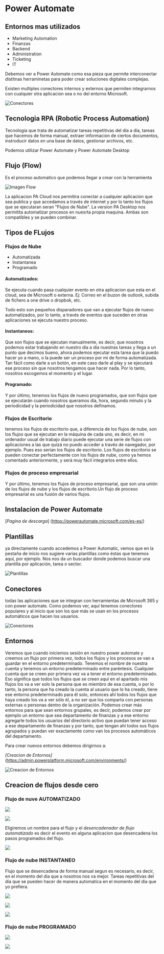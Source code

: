 # Power Automate

## Entornos mas utilizados

- Marketing Automation
- Finanzas
- Backend
- Administration 
- Ticketing
- IT

Debemos ver a Power Automate como esa pieza que permite interconectar distitnas herraminetas para poder crear soluciones digitales complejas.

Existen multiples conectores internos y externos que permiten integrarnos con cualquier otra aplicacion sea o no del entorno Microsoft.

![Conectores](../PowerAutomate/Imagenes/Conectores.jpg)

## Tecnologia RPA (Robotic Process Automation)

Tecnologia que trata de automatizar tareas repetitivas del día a día, tareas que hacemos de forma manual, extraer informacion de ciertos documentos, instroducir datos en una base de datos, gestionar archivos, etc.

Podemos utilizar Power Automate y Power Automate Desktop

## Flujo (Flow)

Es el proceso automatico que podemos llegar a crear con la herramienta

![Imagen Flow](../PowerAutomate/Imagenes/Flow%201.jpg)

La aplicacion PA Cloud nos permitira conectar a cualquier aplicacion que sea publica y que accedamos a través de internet y por lo tanto los flujos que se ejecutaran seran "Flujos de Nube".
La version PA Desktop nos permitita automatizar procesos en nuesrta propia maquina. 
Ambas son compatibles y se pueden combinar.

## Tipos de FLujos

### Flujos de Nube

- Automatizada
- Instantanea
- Programado

#### Automatizados:

Se ejecuta cuando pasa cualquier evento en otra aplicacion que esta en el cloud, sea de Microsoft o externa.
Ej: Correo en el buzon de outlook, subida de fichero a one drive o dropbok, etc.

Todo esto son pequeños disparadores que van a ejecutar flujos de nuevo automatizados, por lo tanto,
a través de eventos que suceden en otras aplicaciones se ejecuta nuestro proceso.

#### Instantaneos:

Que son flujos que se ejecutan manualmente, es decir, que nosotros podemos estar trabajando en nuestro
día a día nuestras tareas y llega a un punto que decimos bueno, ahora podemos ejecutar esta tarea que
la puedo hacer yo a mano, o la puede ser un proceso por mí de forma automatizada.
Tan fácil como darle a un botón, en este caso darle al play y se ejecutará ese proceso sin que nosotros
tengamos que hacer nada.
Por lo tanto, nosotros escogemos el momento y el lugar.

#### Programado:

Y por último, tenemos los flujos de nuevo programados, que son flujos que se ejecutarán cuando nosotros
queramos día, hora, segundo minuto y la periodicidad y la periodicidad que nosotros definamos.


### Flujos de Escritorio

tenemos los flujos de escritorio que, a diferencia de los flujos de nube, son los flujos que se ejecutan en la máquina de cada uno, es decir, en mi ordenador usual de trabajo diario puede ejecutar una serie de flujos con aplicaciones a las que quizá no puedo acceder a través de navegador, por ejemplo. Pues eso serían los flujos de escritorio.
Los flujos de escritorio se pueden conectar perfectamente con los flujos de nube, como ya hemos comentado
anteriormente, y será muy fácil integrarlos entre ellos.

### Flujos de proceso empresarial

Y por último, tenemos los flujos de proceso empresarial, que son una unión de los flujos de nube y los flujos de escritorio.Un flujo de proceso empresarial es una fusión de varios flujos.

## Instalacion de Power Automate

[*Pagina de descarga*] (https://powerautomate.microsoft.com/es-es/)

## Plantillas

ya directamente cuando accedemos a Power Automatic, vemos que en la pestaña de inicio nos sugiere varias plantillas como éstas que tenemos aquí, por ejemplo.
Nos nos da un buscador donde podemos buscar una plantilla por aplicación, tarea o sector.

![Plantillas](../PowerAutomate/Imagenes/Plantillas.png)

## Conectores

todas las aplicaciones que se integran con herramientas de Microsoft 365 y con power automate.
Como podemos ver, aquí tenemos conectores populares y al inicio que son los que más se usan en los
procesos automáticos que hacen los usuarios.

![Conectores](../PowerAutomate/Imagenes/Conectores1.png)


## Entornos
Veremos que cuando iniciemos sesión en nuestro power automate y creemos un flujo por primera vez, todos los flujos y los procesos se van a guardar en el entorno predeterminado.
Tenemos el nombre de nuestra cuenta y tenemos un entorno predeterminado entre paréntesis.
Cualquier cuenta que se creen por primera vez va a tener el entorno predeterminado. Eso significa que todos los flujos que se creen aquí en el apartado mis flujos los va a ver solo la persona que es miembro de esa cuenta, o por lo tanto, la persona que ha creado la cuenta al usuario que lo ha creado, tiene ese entorno predeterminado para él solo, entonces ahí todos los flujos que haya creado los va a ver sólo él, a no ser que los comparta con personas externas o personas dentro de la organización.
Podemos crear más entornos para que sean entornos grupales, es decir, podemos crear por ejemplo un entorno que sea departamento de finanzas y a ese entorno agregarle todos los usuarios del directorio activo que puedan tener acceso a ese departamento de finanzas y por tanto, que tengan ahí todos sus flujos agrupados y puedan ver exactamente como van los procesos automáticos del departamento.

Para crear nuevos entornos debemos dirigirnos a: 

*[Creacion de Entornos]* (https://admin.powerplatform.microsoft.com/environments/)

![Creacion de Entornos](../PowerAutomate/Imagenes/CreaciondeEntorno.png)


## Creacion de flujos desde cero

### Flujo de nuve AUTOMATIZADO

![](../PowerAutomate/Imagenes/Creacion%20flujo%20de%20nube%20automatizado.png)

![](../PowerAutomate/Imagenes/Nombre%20flujo%20de%20nube%20automatizado.png)

Eligiremos un nombre para el flujo y el *desencadenador de flujo automatizado* es decir el evento en alguna aplicacion que desencadena los pasos programados del flujo.

![](../PowerAutomate/Imagenes/resultado%20flujo%20de%20nube%20automatizado.png)


### Flujo de nube INSTANTANEO

Flujo que se desencadena de forma manual segun es necesario, es decir, en el momento del dia que a nosotros nos va mejor. Tareas repetitivas del día que se pueden hacer de manera automatica en el momento del dia que yo prefiera.

![](../PowerAutomate/Imagenes/Creacion%20flujo%20de%20nube%20instantaneo.png)

![](../PowerAutomate/Imagenes/Nombre%20flujo%20de%20nube%20instantaneo.png)

![](../PowerAutomate/Imagenes/resultado%20flujo%20de%20nube%20instantaneo.png)

### Flujo de nube PROGRAMADO

![](../PowerAutomate/Imagenes/Creacion%20flujo%20de%20nube%20programado.png)

![](../PowerAutomate/Imagenes/Nombre%20flujo%20de%20nube%20programado.png)